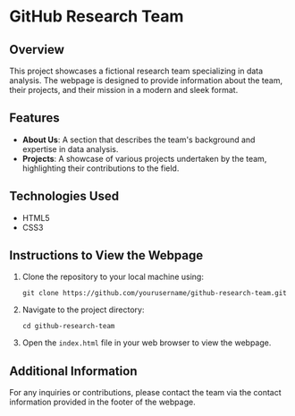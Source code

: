# GitHub Research Team

## Overview
This project showcases a fictional research team specializing in data analysis. The webpage is designed to provide information about the team, their projects, and their mission in a modern and sleek format.

## Features
- **About Us**: A section that describes the team's background and expertise in data analysis.
- **Projects**: A showcase of various projects undertaken by the team, highlighting their contributions to the field.

## Technologies Used
- HTML5
- CSS3

## Instructions to View the Webpage
1. Clone the repository to your local machine using:
   ```
   git clone https://github.com/yourusername/github-research-team.git
   ```
2. Navigate to the project directory:
   ```
   cd github-research-team
   ```
3. Open the `index.html` file in your web browser to view the webpage.

## Additional Information
For any inquiries or contributions, please contact the team via the contact information provided in the footer of the webpage.
